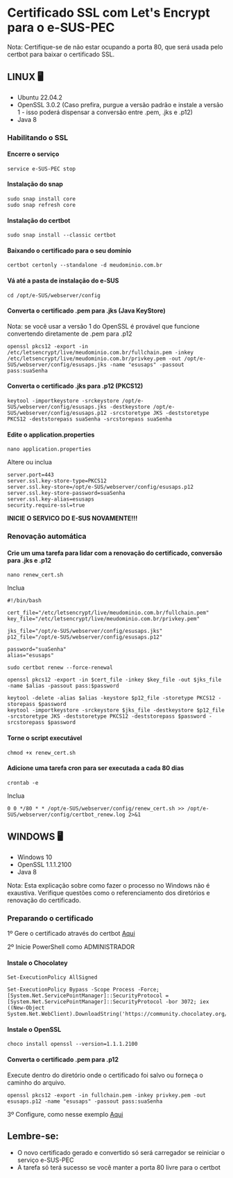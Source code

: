 # Certificado SSL com Let's Encrypt para o e-SUS-PEC
Nota: Certifique-se de não estar ocupando a porta 80, que será usada pelo certbot para baixar o certificado SSL.

## LINUX 🖥️
- Ubuntu 22.04.2
- OpenSSL 3.0.2 (Caso prefira, purgue a versão padrão e instale a versão 1 - isso poderá dispensar a conversão entre .pem, .jks e .p12)
- Java 8

### Habilitando o SSL

#### Encerre o serviço
```
service e-SUS-PEC stop
```

#### Instalação do snap
```
sudo snap install core
sudo snap refresh core
```

#### Instalação do certbot
```
sudo snap install --classic certbot
```

#### Baixando o certificado para o seu domínio
```
certbot certonly --standalone -d meudominio.com.br
```

#### Vá até a pasta de instalação do e-SUS
```
cd /opt/e-SUS/webserver/config
```

#### Converta o certificado .pem para .jks (Java KeyStore)
Nota: se você usar a versão 1 do OpenSSL é provável que funcione convertendo diretamente de .pem para .p12

```
openssl pkcs12 -export -in /etc/letsencrypt/live/meudominio.com.br/fullchain.pem -inkey /etc/letsencrypt/live/meudominio.com.br/privkey.pem -out /opt/e-SUS/webserver/config/esusaps.jks -name "esusaps" -passout pass:suaSenha
```

#### Converta o certificado .jks para .p12 (PKCS12)
```
keytool -importkeystore -srckeystore /opt/e-SUS/webserver/config/esusaps.jks -destkeystore /opt/e-SUS/webserver/config/esusaps.p12 -srcstoretype JKS -deststoretype PKCS12 -deststorepass suaSenha -srcstorepass suaSenha
```

#### Edite o application.properties
```
nano application.properties
```

Altere ou inclua
```
server.port=443
server.ssl.key-store-type=PKCS12
server.ssl.key-store=/opt/e-SUS/webserver/config/esusaps.p12
server.ssl.key-store-password=suaSenha
server.ssl.key-alias=esusaps
security.require-ssl=true
```

**INICIE O SERVICO DO E-SUS NOVAMENTE!!!**

### Renovação automática
#### Crie um uma tarefa para lidar com a renovação do certificado, conversão para .jks e .p12
```
nano renew_cert.sh
```

Inclua
```
#!/bin/bash

cert_file="/etc/letsencrypt/live/meudominio.com.br/fullchain.pem"
key_file="/etc/letsencrypt/live/meudominio.com.br/privkey.pem"

jks_file="/opt/e-SUS/webserver/config/esusaps.jks"
p12_file="/opt/e-SUS/webserver/config/esusaps.p12"

password="suaSenha"
alias="esusaps"

sudo certbot renew --force-renewal

openssl pkcs12 -export -in $cert_file -inkey $key_file -out $jks_file -name $alias -passout pass:$password

keytool -delete -alias $alias -keystore $p12_file -storetype PKCS12 -storepass $password
keytool -importkeystore -srckeystore $jks_file -destkeystore $p12_file -srcstoretype JKS -deststoretype PKCS12 -deststorepass $password -srcstorepass $password
```

#### Torne o script executável
```
chmod +x renew_cert.sh
```

#### Adicione uma tarefa cron para ser executada a cada 80 dias
```
crontab -e
```

Inclua
```
0 0 */80 * * /opt/e-SUS/webserver/config/renew_cert.sh >> /opt/e-SUS/webserver/config/certbot_renew.log 2>&1
```

## WINDOWS 🖥️
- Windows 10
- OpenSSL 1.1.1.2100
- Java 8

Nota: Esta explicação sobre como fazer o processo no Windows não é exaustiva. Verifique questões como o referenciamento dos diretórios e renovação do certificado.

### Preparando o certificado

1º Gere o certificado através do certbot [Aqui](#baixando-o-certificado-para-o-seu-dom%C3%ADnio)

2º Inicie PowerShell como ADMINISTRADOR

#### Instale o Chocolatey

```
Set-ExecutionPolicy AllSigned
```

```
Set-ExecutionPolicy Bypass -Scope Process -Force; [System.Net.ServicePointManager]::SecurityProtocol = [System.Net.ServicePointManager]::SecurityProtocol -bor 3072; iex ((New-Object System.Net.WebClient).DownloadString('https://community.chocolatey.org/install.ps1'))
```

#### Instale o OpenSSL

```
choco install openssl --version=1.1.1.2100
```

#### Converta o certificado .pem para .p12
Execute dentro do diretório onde o certificado foi salvo ou forneça o caminho do arquivo.

```
openssl pkcs12 -export -in fullchain.pem -inkey privkey.pem -out esusaps.p12 -name "esusaps" -passout pass:suaSenha
```

3º Configure, como nesse exemplo [Aqui](#edite-o-applicationproperties)

## Lembre-se:
* O novo certificado gerado e convertido só será carregador se reiniciar o serviço e-SUS-PEC
* A tarefa só terá sucesso se você manter a porta 80 livre para o certbot

